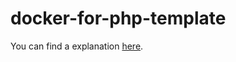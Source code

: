 # docker-for-php-template

You can find a explanation [here](https://medium.com/codex/docker-template-for-php-explained-d674018e7cef).
